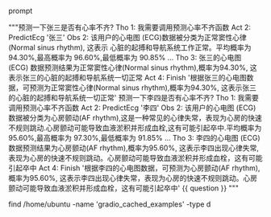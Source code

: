prompt

"""预测一下张三是否有心率不齐?
Tho 1: 我需要调用预测心率不齐函数
Act 2: PredictEcg '张三'
Obs 2: 该用户的心电图 (ECG)数据被分类为正常窦性心律(Normal sinus rhythm), 这表示 心脏的起搏和导航系统工作正常。平均概率为 94.30%,最高概率为 96.60%,最低概率为 90.85% ...
Tho 3: 张三的心电图 (ECG) 数据预测结果为正常窦性心律(Normal sinus rhythm),概率为94.30%, 这表示张三的心脏的起搏和导航系统一切正常
Act 4: Finish '根据张三的心电图数据，可预测为正常窦性心律(Normal sinus rhythm),概率为94.30%, 这表示张三的心脏的起搏和导航系统一切正常'
预测一下李四是否有心率不齐?
Tho 1: 我需要调用预测心率不齐函数
Act 2: PredictEcg '李四'
Obs 2: 该用户的心电图 (ECG) 数据被分类为心房颤动(AF rhythm),这是一种常见的心律失常，表现为心房的快速不规则跳动.心房颤动可能导致血液淤积并形成血栓,这有可能引起卒中.平均概率为 95.60%,最高概率为 97.30%,最低概率为 91.85% ...
Tho 3: 李四的心电图 (ECG) 数据预测结果为心房颤动(AF rhythm),概率为95.60%, 这表示李四出现心律失常,表现为心房的快速不规则跳动。心房颤动可能导致血液淤积并形成血栓，这有可能引起卒中
Act 4: Finish '根据李四的心电图数据，可预测为心房颤动(AF rhythm),概率为95.60%, 这表示李四出现心律失常，表现为心房的快速不规则跳动。心房颤动可能导致血液淤积并形成血栓，这有可能引起卒中'
{{ question }}
"""


find /home/ubuntu -name 'gradio_cached_examples' -type d
